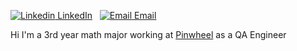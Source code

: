 [![Linkedin](https://i.stack.imgur.com/gVE0j.png) LinkedIn](https://www.linkedin.com/in/david-delgado-834506195/)
&nbsp;
[![Email](https://i.stack.imgur.com/tskMh.png) Email](mailto:davidadelgado08@gmail.com)

Hi I'm a 3rd year math major working at [Pinwheel](https://www.pinwheel.com/) as a QA Engineer
